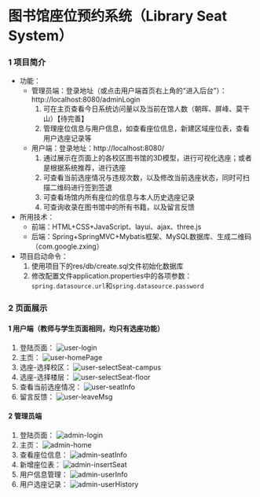 # 图书馆座位预约系统（Library Seat System）
### 1 项目简介
- 功能：
    - 管理员端：登录地址（或点击用户端首页右上角的“进入后台”）：http://localhost:8080/adminLogin
        1. 可在主页查看今日系统访问量以及当前在馆人数（朝晖、屏峰、莫干山）【待完善】
        2. 管理座位信息与用户信息，如查看座位信息，新建区域座位表，查看用户选座记录等
    - 用户端：登录地址：http://localhost:8080/
        1. 通过展示在页面上的各校区图书馆的3D模型，进行可视化选座；或者是根据系统推荐，进行选座
        2. 可查看当前选座情况与违规次数，以及修改当前选座状态，同时可扫描二维码进行签到签退
        3. 可查看场馆内所有座位的信息与本人历史选座记录
        4. 可查询收录在图书馆中的所有书籍，以及留言反馈
- 所用技术：
	- 前端：HTML+CSS+JavaScript、layui、ajax、three.js
	- 后端：Spring+SpringMVC+Mybatis框架、MySQL数据库、生成二维码（com.google.zxing）
- 项目启动命令：
    1. 使用项目下的res/db/create.sql文件初始化数据库
    2. 修改配置文件application.properties中的各项参数：`spring.datasource.url`和`spring.datasource.password`
### 2 页面展示
#### 1 用户端（教师与学生页面相同，均只有选座功能）
1. 登陆页面：
    ![user-login](/res/img/index.jpg)
2. 主页：
    ![user-homePage](/res/img/user_homePage.jpg)
3. 选座-选择校区：
    ![user-selectSeat-campus](/res/img/user_selectSeat_campus.jpg)
4. 选座-选择楼层：
    ![user-selectSeat-floor](/res/img/user_selectSeat_floor.jpg)
5. 查看当前选座情况：
    ![user-seatInfo](/res/img/user_seatInfo.jpg)
6. 留言反馈：
    ![user-leaveMsg](/res/img/user_leaveMsg.jpg)
#### 2 管理员端
1. 登陆页面：
    ![admin-login](/res/img/admin_login.jpg)
2. 主页：
    ![admin-home](/res/img/admin_homePage.jpg)
3. 查看座位信息：
    ![admin-seatInfo](/res/img/admin_seatInfo.jpg)
4. 新增座位表：
    ![admin-insertSeat](/res/img/admin_insertSeat.jpg)
5. 用户信息管理：
    ![admin-userInfo](/res/img/admin_userInfo.jpg)
6. 用户选座记录：
    ![admin-userHistory](/res/img/admin_userHistory.jpg)
